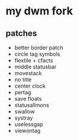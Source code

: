 # my dwm fork

## patches
- better border patch
- circle tag symbols
- flextile + cfacts
- middle statusbar
- movestack
- no title
- center clock
- pertag
- save floats
- statusallmons
- swallow
- systray
- uselessgap
- viewontag
